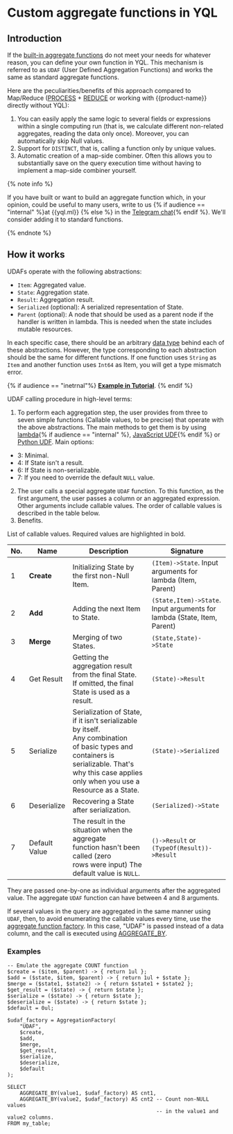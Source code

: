 # Custom aggregate functions in YQL

## Introduction
If the [built-in aggregate functions](../builtins/aggregation.md) do not meet your needs for whatever reason, you can define your own function in YQL. This mechanism is referred to as `UDAF` (User Defined Aggregation Functions) and works the same as standard aggregate functions.

Here are the peculiarities/benefits of this approach compared to Map/Reduce ([PROCESS](../syntax/process.md) + [REDUCE](../syntax/reduce.md) or working with {{product-name}} directly without YQL):

1. You can easily apply the same logic to several fields or expressions within a single computing run (that is, we calculate different non-related aggregates, reading the data only once). Moreover, you can automatically skip Null values.
2. Support for `DISTINCT`, that is, calling a function only by unique values.
3. Automatic creation of a map-side combiner. Often this allows you to substantially save on the query execution time without having to implement a map-side combiner yourself.

{% note info %}

If you have built or want to build an aggregate function which, in your opinion, could be useful to many users, write to us {% if audience == "internal" %}at {{yql.ml}} {% else %} in the [Telegram chat]({{community-tg}}){% endif %}. We'll consider adding it to standard functions.

{% endnote %}

## How it works
UDAFs operate with the following abstractions:

* `Item`: Aggregated value.
* `State`: Aggregation state.
* `Result`: Aggregation result.
* `Serialized` <span class="gray;">(optional)</span>: A serialized representation of State.
* `Parent` <span class="gray;">(optional)</span>: A node that should be used as a parent node if the handler is written in lambda. This is needed when the state includes mutable resources.

In each specific case, there should be an arbitrary [data type](../types/primitive.md) behind each of these abstractions.
However, the type corresponding to each abstraction should be the same for different functions. If one function uses `String` as `Item` and another function uses `Int64` as Item, you will get a type mismatch error.

{% if audience == "inetrnal"%}
**[Example in Tutorial]({{yql.link}}/Tutorial/yt_22_User_Defined_Aggregation_Functions)**.
{% endif %}

UDAF calling procedure in high-level terms:

1. To perform each aggregation step, the user provides from three to seven simple functions (Callable values, to be precise) that operate with the above abstractions. The main methods to get them is by using [lambda](../syntax/expressions.md#lambda){% if audience == "internal" %}, [JavaScript UDF](../udf/javascript.md){% endif %} or [Python UDF](../udf/python.md). Main options:

  * 3: Minimal.
  * 4: If State isn't a result.
  * 6: If State is non-serializable.
  * 7: If you need to override the default `NULL` value.
2. The user calls a special aggregate `UDAF` function. To this function, as the first argument, the user passes a column or an aggregated expression. Other arguments include callable values. The order of callable values is described in the table below.
3. Benefits.

List of callable values. Required values are highlighted in bold.

| No. | Name | Description | Signature |
| --- | --- | --- | --- |
| 1 | **Create** | Initializing State by the first non-Null Item. | `(Item)->State`. Input arguments for lambda (Item, Parent) |
| 2 | **Add** | Adding the next Item to State. | `(State,Item)->State`. Input arguments for lambda (State, Item, Parent) |
| 3 | **Merge** | Merging of two States. | `(State,State)->State` |
| 4 | Get Result | Getting the aggregation result from the final State.<br>If omitted, the final State is used as a result. | `(State)->Result` |
| 5 | Serialize | Serialization of State, if it isn't serializable by itself.<br>Any combination of basic types and containers is serializable. That's why this case applies only when you use a Resource as a State. | `(State)->Serialized` |
| 6 | Deserialize | Recovering a State after serialization. | `(Serialized)->State` |
| 7 | Default Value | The result in the situation when the aggregate function hasn't been called (zero rows were input) The default value is `NULL`. | `()->Result` or `(TypeOf(Result))->Result` |

They are passed one-by-one as individual arguments after the aggregated value. The aggregate `UDAF` function can have between 4 and 8 arguments.

If several values in the query are aggregated in the same manner using `UDAF`, then, to avoid enumerating the callable values every time, use the [aggregate function factory](../builtins/basic.md#aggregationfactory). In this case, "UDAF" is passed instead of a data column, and the call is executed using [AGGREGATE_BY](../builtins/aggregation.md#aggregateby).

### Examples
```yql
-- Emulate the aggregate COUNT function
$create = ($item, $parent) -> { return 1ul };
$add = ($state, $item, $parent) -> { return 1ul + $state };
$merge = ($state1, $state2) -> { return $state1 + $state2 };
$get_result = ($state) -> { return $state };
$serialize = ($state) -> { return $state };
$deserialize = ($state) -> { return $state };
$default = 0ul;

$udaf_factory = AggregationFactory(
    "UDAF",
    $create,
    $add,
    $merge,
    $get_result,
    $serialize,
    $deserialize,
    $default
);

SELECT
    AGGREGATE_BY(value1, $udaf_factory) AS cnt1,
    AGGREGATE_BY(value2, $udaf_factory) AS cnt2 -- Count non-NULL values
                                                -- in the value1 and value2 columns.
FROM my_table;
```

